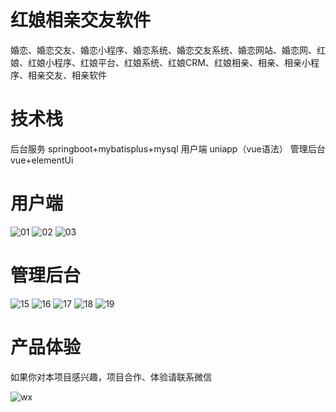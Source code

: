 # 红娘相亲交友软件
婚恋、婚恋交友、婚恋小程序、婚恋系统、婚恋交友系统、婚恋网站、婚恋网、红娘、红娘小程序、红娘平台、红娘系统、红娘CRM、红娘相亲、相亲、相亲小程序、相亲交友、相亲软件


# 技术栈 

后台服务 springboot+mybatisplus+mysql
用户端 uniapp（vue语法）
管理后台 vue+elementUi

# 用户端
![01](https://github.com/user-attachments/assets/b49db239-186e-48dc-a6be-8ec3ce1b0ac2)
![02](https://github.com/user-attachments/assets/0d282cd7-3e29-4090-87e9-e3b625dce5c2)
![03](https://github.com/user-attachments/assets/dc566e43-2be9-4e9e-9a92-d33465cd7227)










# 管理后台
![15](https://github.com/user-attachments/assets/ee933ef1-3441-40b6-98e5-35baacf129ff)
![16](https://github.com/user-attachments/assets/c2e55fbb-8a47-4e51-864e-9b95eb11d814)
![17](https://github.com/user-attachments/assets/bb01f8e8-e92b-4b44-aa56-1b13d4d84fb0)
![18](https://github.com/user-attachments/assets/36ff8e90-eade-4ee8-b1c7-28773bfcc7b1)
![19](https://github.com/user-attachments/assets/13c964f0-ca17-4a41-a4fb-58abdaa2c443)


# 产品体验

如果你对本项目感兴趣，项目合作、体验请联系微信

![wx](https://github.com/user-attachments/assets/21ec3028-bce8-4d2e-a037-a6603561a60f)









